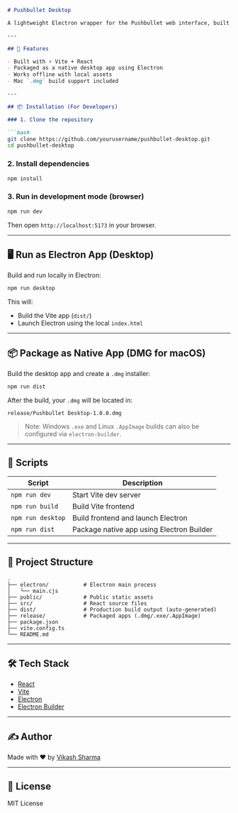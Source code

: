 ````markdown
# Pushbullet Desktop

A lightweight Electron wrapper for the Pushbullet web interface, built with Vite, React, and Electron. This app runs natively on your desktop (macOS/Windows/Linux) and provides quick access to Pushbullet notifications, messages, and file sharing — without using a browser tab.

---

## 🚀 Features

- Built with ⚡ Vite + React
- Packaged as a native desktop app using Electron
- Works offline with local assets
- Mac `.dmg` build support included

---

## 📦 Installation (For Developers)

### 1. Clone the repository

```bash
git clone https://github.com/yourusername/pushbullet-desktop.git
cd pushbullet-desktop
````

### 2. Install dependencies

```bash
npm install
```

### 3. Run in development mode (browser)

```bash
npm run dev
```

Then open `http://localhost:5173` in your browser.

---

## 🖥️ Run as Electron App (Desktop)

Build and run locally in Electron:

```bash
npm run desktop
```

This will:

* Build the Vite app (`dist/`)
* Launch Electron using the local `index.html`

---

## 📦 Package as Native App (DMG for macOS)

Build the desktop app and create a `.dmg` installer:

```bash
npm run dist
```

After the build, your `.dmg` will be located in:

```
release/Pushbullet Desktop-1.0.0.dmg
```

> Note: Windows `.exe` and Linux `.AppImage` builds can also be configured via `electron-builder`.

---

## 🔧 Scripts

| Script            | Description                               |
| ----------------- | ----------------------------------------- |
| `npm run dev`     | Start Vite dev server                     |
| `npm run build`   | Build Vite frontend                       |
| `npm run desktop` | Build frontend and launch Electron        |
| `npm run dist`    | Package native app using Electron Builder |

---

## 📁 Project Structure

```
.
├── electron/           # Electron main process
│   └── main.cjs
├── public/             # Public static assets
├── src/                # React source files
├── dist/               # Production build output (auto-generated)
├── release/            # Packaged apps (.dmg/.exe/.AppImage)
├── package.json
├── vite.config.ts
└── README.md
```

---

## 🛠️ Tech Stack

* [React](https://reactjs.org/)
* [Vite](https://vitejs.dev/)
* [Electron](https://www.electronjs.org/)
* [Electron Builder](https://www.electron.build/)

---

## ✍️ Author

Made with ❤️ by [Vikash Sharma](https://github.com/vikashsharma)

---

## 📄 License

MIT License

```
